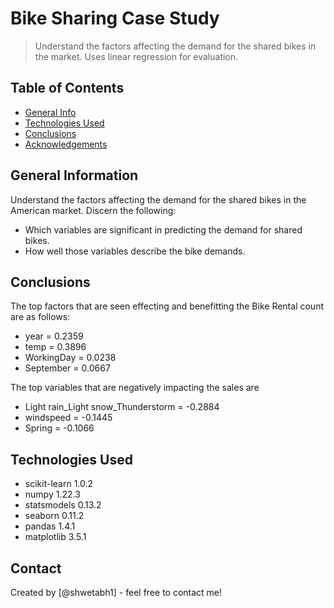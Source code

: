 # Bike Sharing Case Study
> Understand the factors affecting the demand for the shared bikes in the market.
> Uses linear regression for evaluation.

## Table of Contents
* [General Info](#general-information)
* [Technologies Used](#technologies-used)
* [Conclusions](#conclusions)
* [Acknowledgements](#acknowledgements)

## General Information
Understand the factors affecting the demand for the shared bikes in the American market. Discern the following:

- Which variables are significant in predicting the demand for shared bikes.
- How well those variables describe the bike demands.

## Conclusions
The top factors that are seen effecting and benefitting the Bike Rental count are as follows:
- year = 0.2359
- temp = 0.3896
- WorkingDay = 0.0238
- September = 0.0667

The top variables that are negatively impacting the sales are
- Light rain_Light snow_Thunderstorm = -0.2884
- windspeed = -0.1445
- Spring = -0.1066


## Technologies Used
- scikit-learn 1.0.2
- numpy 1.22.3
- statsmodels 0.13.2
- seaborn 0.11.2
- pandas 1.4.1
- matplotlib 3.5.1 


## Contact
Created by [@shwetabh1] - feel free to contact me!

